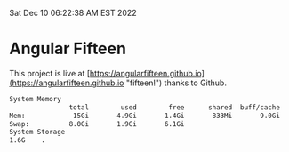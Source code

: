 Sat Dec 10 06:22:38 AM EST 2022

# Angular Fifteen


This project is live at [https://angularfifteen.github.io](https://angularfifteen.github.io "fifteen!") thanks to Github.

```bash
System Memory
               total        used        free      shared  buff/cache   available
Mem:            15Gi       4.9Gi       1.4Gi       833Mi       9.0Gi       9.2Gi
Swap:          8.0Gi       1.9Gi       6.1Gi
System Storage
1.6G	.
